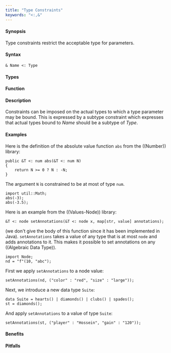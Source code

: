 ```yaml
---
title: "Type Constraints"
keywords: "<:,&"
---
```


#### Synopsis

Type constraints restrict the acceptable type for parameters.

#### Syntax

`& Name <: Type`

#### Types

#### Function

#### Description

Constraints can be imposed on the actual types to which a type parameter may be bound. 
This is expressed by a subtype constraint which expresses that 
actual types bound to _Name_ should be a subtype of _Type_. 

#### Examples

Here is the definition of the absolute value function `abs` from the ((Number)) library:
```rascal
public &T <: num abs(&T <: num N)
{
	return N >= 0 ? N : -N;
}
```
The argument `N` is constrained to be at most of type `num`.
```rascal-shell
import util::Math;
abs(-3);
abs(-3.5);
```

Here is an example from the ((Values-Node)) library:
```rascal
&T <: node setAnnotations(&T <: node x, map[str, value] annotations);
```
(we don't give the body of this function since it has been implemented in Java).
`setAnnotations` takes a value of any type that is at most `node` and adds annotations to it.
This makes it possible to set annotations on any ((Algebraic Data Type)).

```rascal-shell
import Node;
nd = "f"(10, "abc");
```
First we apply `setAnnotations` to a node value:
```rascal-shell,continue
setAnnotations(nd, ("color" : "red", "size" : "large"));
```
Next, we introduce a new data type `Suite`:
```rascal-shell,continue
data Suite = hearts() | diamonds() | clubs() | spades();
st = diamonds();
```
And apply `setAnnotations` to a value of type `Suite`:
```rascal-shell,continue
setAnnotations(st, ("player" : "Hossein", "gain" : "120"));
```

#### Benefits

#### Pitfalls


